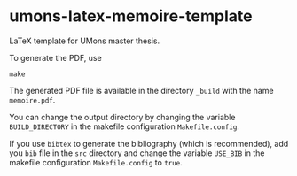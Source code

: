 # umons-latex-memoire-template

LaTeX template for UMons master thesis. 

To generate the PDF, use
```
make
```

The generated PDF file is available in the directory `_build` with the name `memoire.pdf`.

You can change the output directory by changing the variable `BUILD_DIRECTORY` in the makefile configuration `Makefile.config`.

If you use `bibtex` to generate the bibliography (which is recommended), add you `bib` file in the `src` directory and change the variable `USE_BIB` in the makefile configuration `Makefile.config` to `true`.

